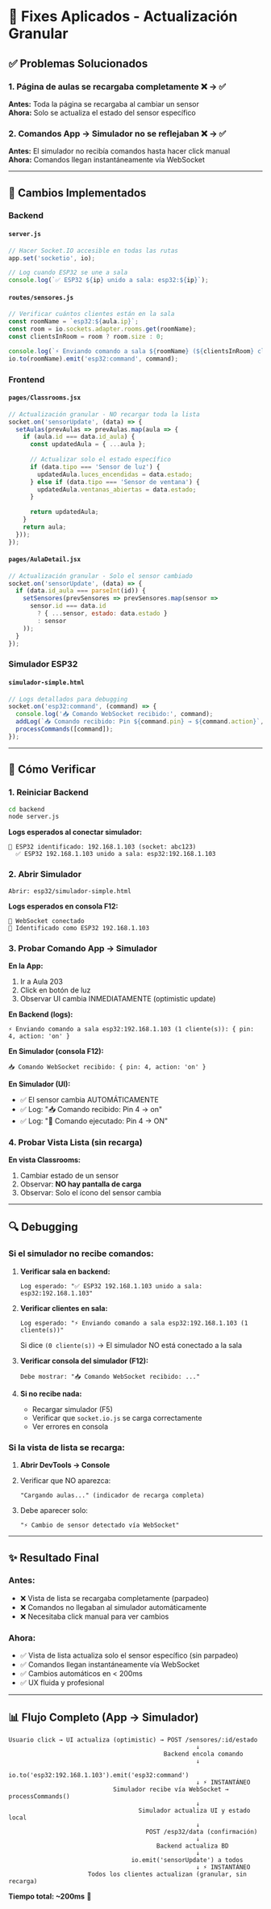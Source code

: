 # 🔧 Fixes Aplicados - Actualización Granular

## ✅ Problemas Solucionados

### 1. Página de aulas se recargaba completamente ❌ → ✅
**Antes:** Toda la página se recargaba al cambiar un sensor  
**Ahora:** Solo se actualiza el estado del sensor específico

### 2. Comandos App → Simulador no se reflejaban ❌ → ✅
**Antes:** El simulador no recibía comandos hasta hacer click manual  
**Ahora:** Comandos llegan instantáneamente vía WebSocket

---

## 📝 Cambios Implementados

### Backend

#### `server.js`
```javascript
// Hacer Socket.IO accesible en todas las rutas
app.set('socketio', io);

// Log cuando ESP32 se une a sala
console.log(`✅ ESP32 ${ip} unido a sala: esp32:${ip}`);
```

#### `routes/sensores.js`
```javascript
// Verificar cuántos clientes están en la sala
const roomName = `esp32:${aula.ip}`;
const room = io.sockets.adapter.rooms.get(roomName);
const clientsInRoom = room ? room.size : 0;

console.log(`⚡ Enviando comando a sala ${roomName} (${clientsInRoom} cliente(s)):`, command);
io.to(roomName).emit('esp32:command', command);
```

### Frontend

#### `pages/Classrooms.jsx`
```javascript
// Actualización granular - NO recargar toda la lista
socket.on('sensorUpdate', (data) => {
  setAulas(prevAulas => prevAulas.map(aula => {
    if (aula.id === data.id_aula) {
      const updatedAula = { ...aula };
      
      // Actualizar solo el estado específico
      if (data.tipo === 'Sensor de luz') {
        updatedAula.luces_encendidas = data.estado;
      } else if (data.tipo === 'Sensor de ventana') {
        updatedAula.ventanas_abiertas = data.estado;
      }
      
      return updatedAula;
    }
    return aula;
  }));
});
```

#### `pages/AulaDetail.jsx`
```javascript
// Actualización granular - Solo el sensor cambiado
socket.on('sensorUpdate', (data) => {
  if (data.id_aula === parseInt(id)) {
    setSensores(prevSensores => prevSensores.map(sensor => 
      sensor.id === data.id 
        ? { ...sensor, estado: data.estado }
        : sensor
    ));
  }
});
```

### Simulador ESP32

#### `simulador-simple.html`
```javascript
// Logs detallados para debugging
socket.on('esp32:command', (command) => {
  console.log('📥 Comando WebSocket recibido:', command);
  addLog(`📥 Comando recibido: Pin ${command.pin} → ${command.action}`, 'info');
  processCommands([command]);
});
```

---

## 🧪 Cómo Verificar

### 1. Reiniciar Backend
```bash
cd backend
node server.js
```

**Logs esperados al conectar simulador:**
```
🔌 ESP32 identificado: 192.168.1.103 (socket: abc123)
  ✅ ESP32 192.168.1.103 unido a sala: esp32:192.168.1.103
```

### 2. Abrir Simulador
```
Abrir: esp32/simulador-simple.html
```

**Logs esperados en consola F12:**
```
🔌 WebSocket conectado
📡 Identificado como ESP32 192.168.1.103
```

### 3. Probar Comando App → Simulador

**En la App:**
1. Ir a Aula 203
2. Click en botón de luz
3. Observar UI cambia INMEDIATAMENTE (optimistic update)

**En Backend (logs):**
```
⚡ Enviando comando a sala esp32:192.168.1.103 (1 cliente(s)): { pin: 4, action: 'on' }
```

**En Simulador (consola F12):**
```
📥 Comando WebSocket recibido: { pin: 4, action: 'on' }
```

**En Simulador (UI):**
- ✅ El sensor cambia AUTOMÁTICAMENTE
- ✅ Log: "📥 Comando recibido: Pin 4 → on"
- ✅ Log: "🔄 Comando ejecutado: Pin 4 → ON"

### 4. Probar Vista Lista (sin recarga)

**En vista Classrooms:**
1. Cambiar estado de un sensor
2. Observar: **NO hay pantalla de carga**
3. Observar: Solo el ícono del sensor cambia

---

## 🔍 Debugging

### Si el simulador no recibe comandos:

1. **Verificar sala en backend:**
   ```
   Log esperado: "✅ ESP32 192.168.1.103 unido a sala: esp32:192.168.1.103"
   ```

2. **Verificar clientes en sala:**
   ```
   Log esperado: "⚡ Enviando comando a sala esp32:192.168.1.103 (1 cliente(s))"
   ```
   
   Si dice `(0 cliente(s))` → El simulador NO está conectado a la sala

3. **Verificar consola del simulador (F12):**
   ```
   Debe mostrar: "📥 Comando WebSocket recibido: ..."
   ```

4. **Si no recibe nada:**
   - Recargar simulador (F5)
   - Verificar que `socket.io.js` se carga correctamente
   - Ver errores en consola

### Si la vista de lista se recarga:

1. **Abrir DevTools → Console**
2. Verificar que NO aparezca:
   ```
   "Cargando aulas..." (indicador de recarga completa)
   ```

3. Debe aparecer solo:
   ```
   "⚡ Cambio de sensor detectado vía WebSocket"
   ```

---

## ✨ Resultado Final

### Antes:
- ❌ Vista de lista se recargaba completamente (parpadeo)
- ❌ Comandos no llegaban al simulador automáticamente
- ❌ Necesitaba click manual para ver cambios

### Ahora:
- ✅ Vista de lista actualiza solo el sensor específico (sin parpadeo)
- ✅ Comandos llegan instantáneamente vía WebSocket
- ✅ Cambios automáticos en < 200ms
- ✅ UX fluida y profesional

---

## 📊 Flujo Completo (App → Simulador)

```
Usuario click → UI actualiza (optimistic) → POST /sensores/:id/estado
                                                    ↓
                                           Backend encola comando
                                                    ↓
                                     io.to('esp32:192.168.1.103').emit('esp32:command')
                                                    ↓ ⚡ INSTANTÁNEO
                             Simulador recibe vía WebSocket → processCommands()
                                                    ↓
                                    Simulador actualiza UI y estado local
                                                    ↓
                                      POST /esp32/data (confirmación)
                                                    ↓
                                         Backend actualiza BD
                                                    ↓
                                  io.emit('sensorUpdate') a todos
                                                    ↓ ⚡ INSTANTÁNEO
                      Todos los clientes actualizan (granular, sin recarga)
```

**Tiempo total: ~200ms** 🚀
